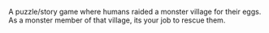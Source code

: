 A puzzle/story game where humans raided a monster village for their eggs. As a monster member of that village, its your job to rescue them.